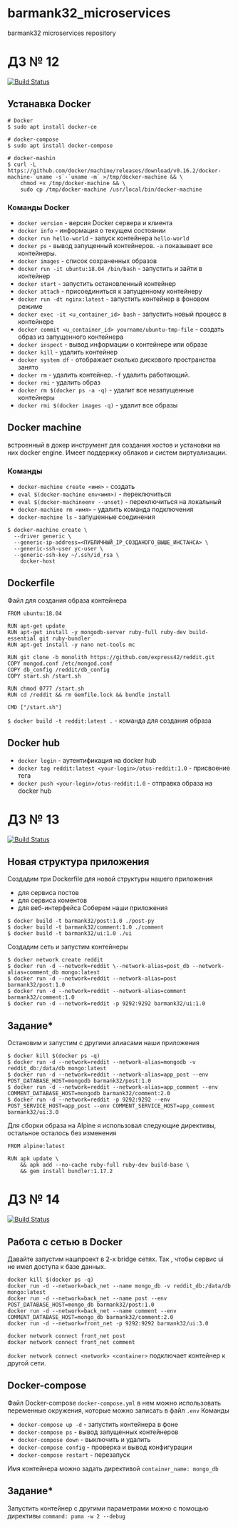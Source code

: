# barmank32_microservices
barmank32 microservices repository
# ДЗ № 12
[![Build Status](https://travis-ci.com/barmank32/trytravis_microservices.svg?branch=docker-2)](https://travis-ci.com/barmank32/trytravis_microservices)
## Устанавка Docker
```
# Docker
$ sudo apt install docker-ce

# docker-compose
$ sudo apt install docker-compose

# docker-mashin
$ curl -L https://github.com/docker/machine/releases/download/v0.16.2/docker-machine-`uname -s`-`uname -m` >/tmp/docker-machine && \
    chmod +x /tmp/docker-machine && \
    sudo cp /tmp/docker-machine /usr/local/bin/docker-machine
```
### Команды Docker
- `docker version` - версия Docker сервера и клиента
- `docker info` - информация о текущем состоянии
- `docker run hello-world` - запуск контейнера `hello-world`
- `docker ps` - вывод запущенный контейнеров. `-a` показывает все контейнеры.
- `docker images` - список сохраненных образов
- `docker run -it ubuntu:18.04 /bin/bash` - запустить и зайти в контейнер
- `docker start` - запустить остановленный контейнер
- `docker attach` - присоединиться к запущенному контейнеру
- `docker run -dt nginx:latest` - запустить контейнер в фоновом режиме
- `docker exec -it <u_container_id> bash` - запустить новый процесс в контейнере
- `docker commit <u_container_id> yourname/ubuntu-tmp-file` - создать образ из запущенного контейнера
- `docker inspect` - вывод информации о контейнере или образе
- `docker kill` - удалить контейнер
- `docker system df` - отображает сколько дискового пространства занято
- `docker rm` - удалить контейнер. `-f` удалить работающий.
- `docker rmi` -  удалить образ
- `docker rm $(docker ps -a -q)` -  удалит все незапущенные контейнеры
- `docker rmi $(docker images -q)` - удалит все образы
## Docker machine
встроенный в докер инструмент для создания хостов и установки на них docker engine. Имеет поддержку облаков и систем виртуализации.
### Команды
- `docker-machine create <имя>` - создать
- `eval $(docker-machine env<имя>)` - переключиться
- `eval $(docker-machineenv --unset)` - переключиться на локальный
- `docker-machine rm <имя>` - удалить
команда подключения
- `docker-machine ls` - запушенные соединения
```
$ docker-machine create \
  --driver generic \
  --generic-ip-address=<ПУБЛИЧНЫЙ_IP_СОЗДАНОГО_ВЫШЕ_ИНСТАНСА> \
  --generic-ssh-user yc-user \
  --generic-ssh-key ~/.ssh/id_rsa \
    docker-host
```
## Dockerfile
Файл для создания образа контейнера
```
FROM ubuntu:18.04

RUN apt-get update
RUN apt-get install -y mongodb-server ruby-full ruby-dev build-essential git ruby-bundler
RUN apt-get install -y nano net-tools mc

RUN git clone -b monolith https://github.com/express42/reddit.git
COPY mongod.conf /etc/mongod.conf
COPY db_config /reddit/db_config
COPY start.sh /start.sh

RUN chmod 0777 /start.sh
RUN cd /reddit && rm Gemfile.lock && bundle install

CMD ["/start.sh"]
```
`$ docker build -t reddit:latest .` - команда для создания образа
## Docker hub
- `docker login` - аутентификация на docker hub
- `docker tag reddit:latest <your-login>/otus-reddit:1.0` - присвоение тега
- `docker push <your-login>/otus-reddit:1.0` - отправка образа на docker hub
# ДЗ № 13
[![Build Status](https://travis-ci.com/barmank32/trytravis_microservices.svg?branch=docker-3)](https://travis-ci.com/barmank32/trytravis_microservices)
## Новая структура приложения
Создадим три Dockerfile для новой структуры нашего приложения
- для сервиса постов
- для сервиса коментов
- для веб-интерфейса
Соберем наши приложения
```
$ docker build -t barmank32/post:1.0 ./post-py
$ docker build -t barmank32/comment:1.0 ./comment
$ docker build -t barmank32/ui:1.0 ./ui
```
Создадим сеть и запустим контейнеры
```
$ docker network create reddit
$ docker run -d --network=reddit \--network-alias=post_db --network-alias=comment_db mongo:latest
$ docker run -d --network=reddit --network-alias=post barmank32/post:1.0
$ docker run -d --network=reddit --network-alias=comment barmank32/comment:1.0
$ docker run -d --network=reddit -p 9292:9292 barmank32/ui:1.0
```
## Задание*
Остановим и запустим с другими алиасами наши приложения
```
$ docker kill $(docker ps -q)
$ docker run -d --network=reddit --network-alias=mongodb -v reddit_db:/data/db mongo:latest
$ docker run -d --network=reddit --network-alias=app_post --env POST_DATABASE_HOST=mongodb barmank32/post:1.0
$ docker run -d --network=reddit --network-alias=app_comment --env COMMENT_DATABASE_HOST=mongodb barmank32/comment:2.0
$ docker run -d --network=reddit -p 9292:9292 --env POST_SERVICE_HOST=app_post --env COMMENT_SERVICE_HOST=app_comment barmank32/ui:3.0
```
Для сборки образа на Alpine я использовал следующие директивы, остальное осталось без изменения
```
FROM alpine:latest

RUN apk update \
    && apk add --no-cache ruby-full ruby-dev build-base \
    && gem install bundler:1.17.2
```
# ДЗ № 14
[![Build Status](https://travis-ci.com/barmank32/trytravis_microservices.svg?branch=docker-4)](https://travis-ci.com/barmank32/trytravis_microservices)
## Работа с сетью в Docker
Давайте запустим нашпроект в 2-х bridge сетях. Так , чтобы сервис ui не имел доступа к базе данных.
```
docker kill $(docker ps -q)
docker run -d --network=back_net --name mongo_db -v reddit_db:/data/db mongo:latest
docker run -d --network=back_net --name post --env POST_DATABASE_HOST=mongo_db barmank32/post:1.0
docker run -d --network=back_net --name comment --env COMMENT_DATABASE_HOST=mongo_db barmank32/comment:2.0
docker run -d --network=front_net -p 9292:9292 barmank32/ui:3.0

docker network connect front_net post
docker network connect front_net comment
```
`docker network connect <network> <container>` подключает контейнер к другой сети.
## Docker-compose
Файл Docker-compose `docker-compose.yml` в нем можно использовать переменные окружения, которые можно записать в файл `.env`
Команды
- `docker-compose up -d` - запустить контейнера в фоне
- `docker-compose ps` - вывод запущенных контейнеров
- `docker-compose down` - выключить и удалить
- `docker-compose config` - проверка и вывод конфигурации
- `docker-compose restart` - перезапуск

Имя контейнера можно задать директивой `container_name: mongo_db`
## Задание*
Запустить контейнер с другими параметрами можно с помощью директивы `command: puma -w 2 --debug`
